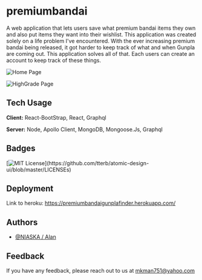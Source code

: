 # premiumbandai
A web application that lets users save what premium bandai items they own and also put items they want into their wishlist.
This application was created solely on a life problem I've encountered. With the ever increasing premium bandai being released, it got harder to keep track of what and when Gunpla are coming out. This application solves all of that. Each users can create an account to keep track of these things.

![Home Page](https://res.cloudinary.com/ddtqwizaf/image/upload/v1634063045/prem1_d4mgxr.png)

![HighGrade Page](https://res.cloudinary.com/ddtqwizaf/image/upload/v1634063043/prem2_wfihij.png)
    
## Tech Usage

**Client:** React-BootStrap, React, Graphql

**Server:** Node, Apollo Client, MongoDB, Mongoose.Js, Graphql

  
## Badges

[![MIT License](https://img.shields.io/apm/l/atomic-design-ui.svg?)](https://github.com/tterb/atomic-design-ui/blob/master/LICENSEs)

  
## Deployment

Link to heroku: https://premiumbandaigunplafinder.herokuapp.com/


## Authors

- [@NIASKA / Alan](https://github.com/NIASKAA)

  
## Feedback

If you have any feedback, please reach out to us at mkman751@yahoo.com
